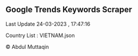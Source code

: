 

## Google Trends Keywords Scraper 
 
Last Update 24-03-2023 , 17:47:16

Country List :
VIETNAM.json



© Abdul Muttaqin 
